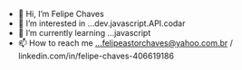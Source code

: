 - 👋 Hi, I’m Felipe Chaves  
- 👀 I’m interested in ...dev.javascript.API.codar
- 🌱 I’m currently learning ...javascript
- 📫 How to reach me ...felipeastorchaves@yahoo.com.br / linkedin.com/in/felipe-chaves-406619186
